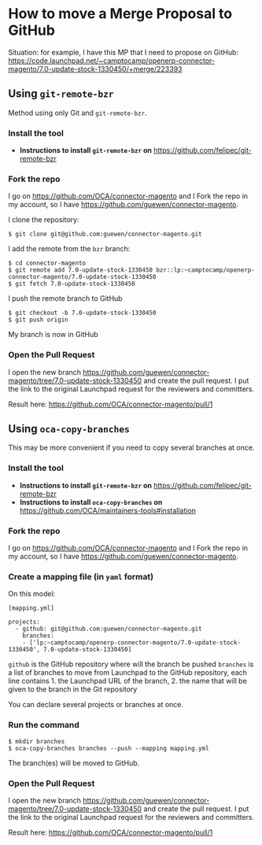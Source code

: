 # How to move a Merge Proposal to GitHub

Situation: for example, I have this MP that I need to propose on GitHub:
https://code.launchpad.net/~camptocamp/openerp-connector-magento/7.0-update-stock-1330450/+merge/223393

## Using `git-remote-bzr`

Method using only Git and `git-remote-bzr`.

### Install the tool

* **Instructions to install `git-remote-bzr` on** https://github.com/felipec/git-remote-bzr

### Fork the repo

I go on https://github.com/OCA/connector-magento and I Fork the repo in my account, so I have https://github.com/guewen/connector-magento.

I clone the repository:

    $ git clone git@github.com:guewen/connector-magento.git

I add the remote from the `bzr` branch:

    $ cd connector-magento
    $ git remote add 7.0-update-stock-1330450 bzr::lp:~camptocamp/openerp-connector-magento/7.0-update-stock-1330450
    $ git fetch 7.0-update-stock-1330450

I push the remote branch to GitHub

    $ git checkout -b 7.0-update-stock-1330450
    $ git push origin

My branch is now in GitHub

### Open the Pull Request

I open the new branch https://github.com/guewen/connector-magento/tree/7.0-update-stock-1330450
and create the pull request. I put the link to the original Launchpad request for the reviewers and committers.

Result here: https://github.com/OCA/connector-magento/pull/1

## Using `oca-copy-branches`

This may be more convenient if you need to copy several branches at once.

### Install the tool

* **Instructions to install `git-remote-bzr` on** https://github.com/felipec/git-remote-bzr
* **Instructions to install `oca-copy-branches` on** https://github.com/OCA/maintainers-tools#installation

### Fork the repo

I go on https://github.com/OCA/connector-magento and I Fork the repo in my account, so I have https://github.com/guewen/connector-magento.

### Create a mapping file (in `yaml` format)

On this model:

    [mapping.yml]

    projects:
      - github: git@github.com:guewen/connector-magento.git
        branches:
        - ['lp:~camptocamp/openerp-connector-magento/7.0-update-stock-1330450', 7.0-update-stock-1330450]

`github` is the GitHub repository where will the branch be pushed
`branches` is a list of branches to move from Launchpad to the GitHub repository, each line contains 1. the Launchpad URL of the branch, 2. the name that will be given to the branch in the Git repository

You can declare several projects or branches at once.

### Run the command
  
    $ mkdir branches
    $ oca-copy-branches branches --push --mapping mapping.yml

The branch(es) will be moved to GitHub.

### Open the Pull Request

I open the new branch https://github.com/guewen/connector-magento/tree/7.0-update-stock-1330450
and create the pull request. I put the link to the original Launchpad request for the reviewers and committers.

Result here: https://github.com/OCA/connector-magento/pull/1